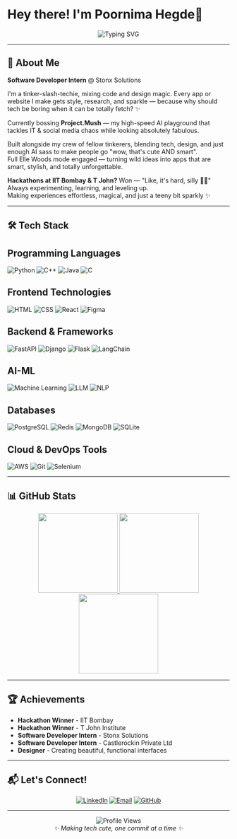 # Hey there! I'm Poornima Hegde👋

<div align="center">
  <img src="https://readme-typing-svg.herokuapp.com?font=Fira+Code&pause=1000&color=FF6B9D&center=true&vCenter=true&width=435&lines=Software+Developer;Designer+%26+Tech+Enthusiast;Building+AI+Magic+with+Style+✨" alt="Typing SVG" />
</div>


---

## 💫 About Me

 **Software Developer Intern** @ Stonx Solutions 

 I'm a tinker-slash-techie, mixing code and design magic. Every app or website I make gets style, research, and sparkle — because why should tech be boring when it can be totally fetch? ✨

 Currently bossing **Project.Mush** — my high-speed AI playground that tackles IT & social media chaos while looking absolutely fabulous.

 Built alongside my crew of fellow tinkerers, blending tech, design, and just enough AI sass to make people go "wow, that's cute AND smart".  
 Full Elle Woods mode engaged — turning wild ideas into apps that are smart, stylish, and totally unforgettable.

 **Hackathons at IIT Bombay & T John?** Won — "Like, it's hard, silly 💅🏻"  Always experimenting, learning, and leveling up.  
 Making experiences effortless, magical, and just a teeny bit sparkly ✨

---

## 🛠️ Tech Stack

## Programming Languages
![Python](https://img.shields.io/badge/Python-3776AB?style=for-the-badge&logo=python&logoColor=white)
![C++](https://img.shields.io/badge/C%2B%2B-00599C?style=for-the-badge&logo=c%2B%2B&logoColor=white)
![Java](https://img.shields.io/badge/Java-007396?style=for-the-badge&logo=java&logoColor=white)
![C](https://img.shields.io/badge/C-555555?style=for-the-badge&logo=c&logoColor=white)

## Frontend Technologies
![HTML](https://img.shields.io/badge/HTML-E34F26?style=for-the-badge&logo=html5&logoColor=white)
![CSS](https://img.shields.io/badge/CSS-1572B6?style=for-the-badge&logo=css3&logoColor=white)
![React](https://img.shields.io/badge/React-20232A?style=for-the-badge&logo=react&logoColor=61DAFB)
![Figma](https://img.shields.io/badge/Figma-F24E1E?style=for-the-badge&logo=figma&logoColor=white)

## Backend & Frameworks
![FastAPI](https://img.shields.io/badge/FastAPI-009688?style=for-the-badge&logo=FastAPI&logoColor=white)
![Django](https://img.shields.io/badge/Django-092E20?style=for-the-badge&logo=django&logoColor=white)
![Flask](https://img.shields.io/badge/Flask-000000?style=for-the-badge&logo=flask&logoColor=white)
![LangChain](https://img.shields.io/badge/LangChain-1C3C3C?style=for-the-badge&logo=langchain&logoColor=white)

## AI-ML
![Machine Learning](https://img.shields.io/badge/Machine%20Learning-FF6B9D?style=for-the-badge&logo=tensorflow&logoColor=white)
![LLM](https://img.shields.io/badge/LLM-FF6B9D?style=for-the-badge&logo=openai&logoColor=white)
![NLP](https://img.shields.io/badge/NLP-FF6B9D?style=for-the-badge&logo=natural-language-processing&logoColor=white)

## Databases
![PostgreSQL](https://img.shields.io/badge/PostgreSQL-316192?style=for-the-badge&logo=postgresql&logoColor=white)
![Redis](https://img.shields.io/badge/Redis-DC382D?style=for-the-badge&logo=redis&logoColor=white)
![MongoDB](https://img.shields.io/badge/MongoDB-47A248?style=for-the-badge&logo=mongodb&logoColor=white)
![SQLite](https://img.shields.io/badge/SQLite-003B57?style=for-the-badge&logo=sqlite&logoColor=white)


## Cloud & DevOps Tools
![AWS](https://img.shields.io/badge/AWS-FF9900?style=for-the-badge&logo=amazon-aws&logoColor=white)
![Git](https://img.shields.io/badge/Git-F05032?style=for-the-badge&logo=git&logoColor=white)
![Selenium](https://img.shields.io/badge/Selenium-43B02A?style=for-the-badge&logo=selenium&logoColor=white)

---


## 📊 GitHub Stats

<div align="center">
  <a href="https://github.com/PoornimaHegde454">
    <img src="https://github-readme-stats.vercel.app/api?username=PoornimaHegde454&show_icons=true&theme=radical&hide_border=true&count_private=true" height="180px" />
    <img src="https://github-readme-stats.vercel.app/api/top-langs/?username=PoornimaHegde454&layout=compact&theme=radical&hide_border=true" height="180px" />
  </a>
  <br/>
  <img src="https://github-readme-streak-stats.herokuapp.com/?user=PoornimaHegde454&theme=radical&hide_border=true" height="180px" />
</div>


---

## 🏆 Achievements

-  **Hackathon Winner** - IIT Bombay
-  **Hackathon Winner** - T John Institute
-  **Software Developer Intern** - Stonx Solutions
-  **Software Developer Intern** - Castlerockin Private Ltd
-  **Designer** - Creating beautiful, functional interfaces

---

## 📬 Let's Connect!

<div align="center">
  
[![LinkedIn](https://img.shields.io/badge/LinkedIn-0077B5?style=for-the-badge&logo=linkedin&logoColor=white)](https://www.linkedin.com/in/poornima-narayan)
[![Email](https://img.shields.io/badge/Email-D14836?style=for-the-badge&logo=gmail&logoColor=white)](mailto:poornimahegde310@gmail.com)
[![GitHub](https://img.shields.io/badge/GitHub-100000?style=for-the-badge&logo=github&logoColor=white)](https://github.com/PoornimaHegde454)

</div>

---

<div align="center">
  <img src="https://komarev.com/ghpvc/?username=PoornimaHegde454&style=for-the-badge&color=ff6b9d" alt="Profile Views" />
</div>

<div align="center">
  <i>✨ Making tech cute, one commit at a time ✨</i>
</div>
